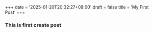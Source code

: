 +++
date = '2025-01-20T20:32:27+08:00'
draft = false
title = 'My First Post'
+++

### This is first create post